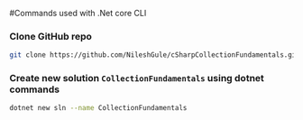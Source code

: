 #Commands used with .Net core CLI

### Clone GitHub repo
```bash
git clone https://github.com/NileshGule/cSharpCollectionFundamentals.git cSharpCollectionFundamentals
```

### Create new solution `CollectionFundamentals` using dotnet commands
```bash
dotnet new sln --name CollectionFundamentals
```